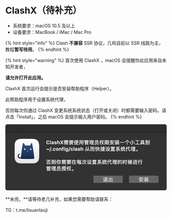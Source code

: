 # ClashX（待补充）

* 系统要求：macOS 10.5 及以上
* 设备要求：MacBook / iMac / Mac Pro

{% hint style="info" %}
Clash **不兼容** SSR 协议，几鸡目前以 SSR 线路为主，教程**暂写待用**。
{% endhint %}

{% hint style="warning" %}
 首次使用 ClashX ，macOS 会提醒你此应用来自未知开发者，

**请允许打开此应用。**

ClashX 首次运行会提示是否安装帮助程序（Helper）。

此帮助程序用于设置系统代理，

否则每次你通过 ClashX 变更系统系统状态（打开或关闭）时都需要输入密码，请点击「Install」，之后 macOS 会提示输入用户密码。
{% endhint %}

![](../../../.gitbook/assets/macos-clashx01.png)

  
**未完，**请等待老几补充，如果您需要帮助请联系：

TG：t.me/lisuanlaoji

